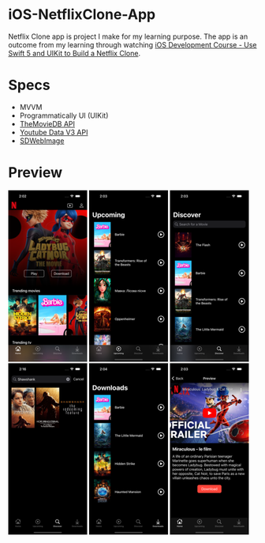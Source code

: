 # iOS-NetflixClone-App
Netflix Clone app is project I make for my learning purpose. The app is an outcome from my learning through watching [iOS Development Course - Use Swift 5 and UIKit to Build a Netflix Clone](https://www.youtube.com/watch?v=KCgYDCKqato&list=PLHjN5X6EzI6Q__bBejCBOFfa8SFV876lS&index=9&t=12100s).

# Specs
* MVVM
* Programmatically UI (UIKit)
* [TheMovieDB API](https://developer.themoviedb.org/docs)
* [Youtube Data V3 API](https://developers.google.com/youtube/v3)
* [SDWebImage](https://github.com/SDWebImage/SDWebImage)

# Preview
![Home Screen](./Screenshots/1_home.png)
![Upcoming Screen](./Screenshots/2_upcoming.png)
![Discover Screen](./Screenshots/3_discover.png)\
![Search Result Screen](./Screenshots/5_search_result.png)
![Download Screen](./Screenshots/4_download.png)
![Preview Screen](./Screenshots/6_preview.png)

